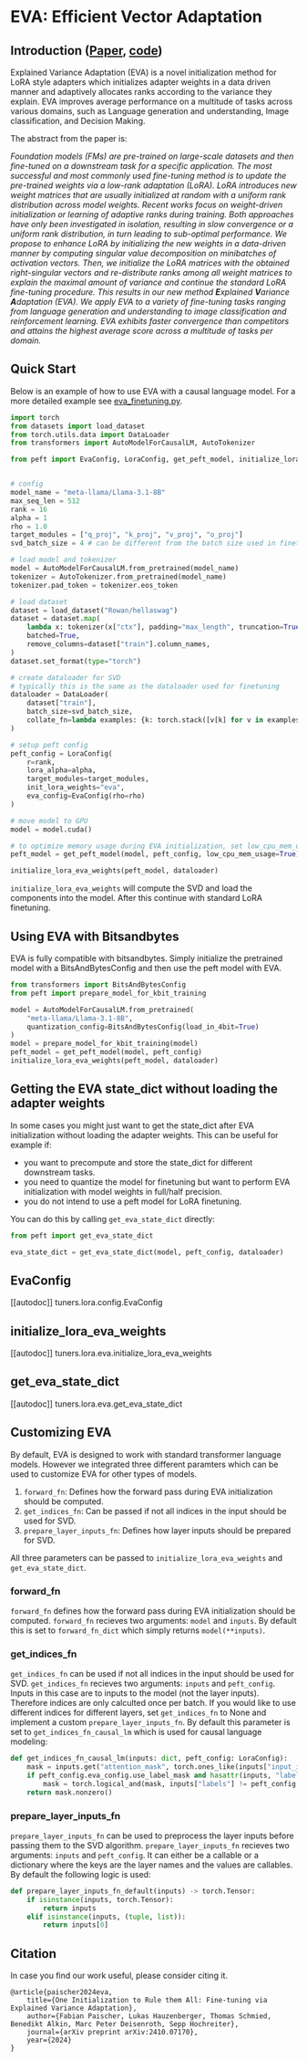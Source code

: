 # EVA: Efficient Vector Adaptation
## Introduction ([Paper](https://arxiv.org/abs/2410.07170), [code](https://github.com/ml-jku/EVA))
Explained Variance Adaptation (EVA) is a novel initialization method for LoRA style adapters which initializes adapter weights in a data driven manner and adaptively allocates ranks according to the variance they explain. EVA improves average performance on a multitude of tasks across various domains, such as Language generation and understanding, Image classification, and Decision Making.

The abstract from the paper is:

*Foundation models (FMs) are pre-trained on large-scale datasets and then fine-tuned on a downstream task for a specific application. The most successful and most commonly used fine-tuning method is to update the pre-trained weights via a low-rank adaptation (LoRA). LoRA introduces new weight matrices that are usually initialized at random with a uniform rank distribution across model weights. Recent works focus on weight-driven initialization or learning of adaptive ranks during training. Both approaches have only been investigated in isolation, resulting in slow convergence or a uniform rank distribution, in turn leading to sub-optimal performance. We propose to enhance LoRA by initializing the new weights in a data-driven manner by computing singular value decomposition on minibatches of activation vectors. Then, we initialize the LoRA matrices with the obtained right-singular vectors and re-distribute ranks among all weight matrices to explain the maximal amount of variance and continue the standard LoRA fine-tuning procedure. This results in our new method **E**xplained **V**ariance **A**daptation (EVA). We apply EVA to a variety of fine-tuning tasks ranging from language generation and understanding to image classification and reinforcement learning. EVA exhibits faster convergence than competitors and attains the highest average score across a multitude of tasks per domain.*

## Quick Start
Below is an example of how to use EVA with a causal language model. For a more detailed example see [eva_finetuning.py](https://github.com/huggingface/peft/blob/main/examples/eva_finetuning/eva_finetuning.py).
```python
import torch
from datasets import load_dataset
from torch.utils.data import DataLoader
from transformers import AutoModelForCausalLM, AutoTokenizer

from peft import EvaConfig, LoraConfig, get_peft_model, initialize_lora_eva_weights


# config
model_name = "meta-llama/Llama-3.1-8B"
max_seq_len = 512
rank = 16
alpha = 1
rho = 1.0
target_modules = ["q_proj", "k_proj", "v_proj", "o_proj"]
svd_batch_size = 4 # can be different from the batch size used in finetuning

# load model and tokenizer
model = AutoModelForCausalLM.from_pretrained(model_name)
tokenizer = AutoTokenizer.from_pretrained(model_name)
tokenizer.pad_token = tokenizer.eos_token

# load dataset
dataset = load_dataset("Rowan/hellaswag")
dataset = dataset.map(
    lambda x: tokenizer(x["ctx"], padding="max_length", truncation=True, max_length=max_seq_len),
    batched=True,
    remove_columns=dataset["train"].column_names,
)
dataset.set_format(type="torch")

# create dataloader for SVD
# typically this is the same as the dataloader used for finetuning
dataloader = DataLoader(
    dataset["train"],
    batch_size=svd_batch_size,
    collate_fn=lambda examples: {k: torch.stack([v[k] for v in examples], dim=0) for k in examples[0].keys()},
)

# setup peft config
peft_config = LoraConfig(
    r=rank,
    lora_alpha=alpha,
    target_modules=target_modules,
    init_lora_weights="eva",
    eva_config=EvaConfig(rho=rho)
)

# move model to GPU
model = model.cuda()

# to optimize memory usage during EVA initialization, set low_cpu_mem_usage=True
peft_model = get_peft_model(model, peft_config, low_cpu_mem_usage=True)

initialize_lora_eva_weights(peft_model, dataloader)
```
`initialize_lora_eva_weights` will compute the SVD and load the components into the model. After this continue with standard LoRA finetuning.

## Using EVA with Bitsandbytes
EVA is fully compatible with bitsandbytes. Simply initialize the pretrained model with a BitsAndBytesConfig and then use the peft model with EVA.
```python
from transformers import BitsAndBytesConfig
from peft import prepare_model_for_kbit_training

model = AutoModelForCausalLM.from_pretrained(
    "meta-llama/Llama-3.1-8B",
    quantization_config=BitsAndBytesConfig(load_in_4bit=True)
)
model = prepare_model_for_kbit_training(model)
peft_model = get_peft_model(model, peft_config)
initialize_lora_eva_weights(peft_model, dataloader)
```

## Getting the EVA state_dict without loading the adapter weights
In some cases you might just want to get the state_dict after EVA initialization without loading the adapter weights. This can be useful for example if:
- you want to precompute and store the state_dict for different downstream tasks.
- you need to quantize the model for finetuning but want to perform EVA initialization with model weights in full/half precision.
- you do not intend to use a peft model for LoRA finetuning.

You can do this by calling `get_eva_state_dict` directly:
```python
from peft import get_eva_state_dict

eva_state_dict = get_eva_state_dict(model, peft_config, dataloader)
```

## EvaConfig

[[autodoc]] tuners.lora.config.EvaConfig

## initialize_lora_eva_weights

[[autodoc]] tuners.lora.eva.initialize_lora_eva_weights

## get_eva_state_dict

[[autodoc]] tuners.lora.eva.get_eva_state_dict

## Customizing EVA

By default, EVA is designed to work with standard transformer language models. However we integrated three different paramters which can be used to customize EVA for other types of models.
1. `forward_fn`: Defines how the forward pass during EVA initialization should be computed.
2. `get_indices_fn`: Can be passed if not all indices in the input should be used for SVD.
3. `prepare_layer_inputs_fn`: Defines how layer inputs should be prepared for SVD.

All three parameters can be passed to `initialize_lora_eva_weights` and `get_eva_state_dict`.

### forward_fn

`forward_fn` defines how the forward pass during EVA initialization should be computed. `forward_fn` recieves two arguments: `model` and `inputs`. By default this is set to `forward_fn_dict` which simply returns `model(**inputs)`.

### get_indices_fn

`get_indices_fn` can be used if not all indices in the input should be used for SVD. `get_indices_fn` recieves two arguments: `inputs` and `peft_config`. Inputs in this case are to inputs to the model (not the layer inputs). Therefore indices are only calculted once per batch. If you would like to use different indices for different layers, set `get_indices_fn` to None and implement a custom `prepare_layer_inputs_fn`. By default this parameter is set to `get_indices_fn_causal_lm` which is used for causal language modeling:
```python
def get_indices_fn_causal_lm(inputs: dict, peft_config: LoraConfig):
    mask = inputs.get("attention_mask", torch.ones_like(inputs["input_ids"])).bool()
    if peft_config.eva_config.use_label_mask and hasattr(inputs, "labels"):
        mask = torch.logical_and(mask, inputs["labels"] != peft_config.eva_config.label_mask_value)
    return mask.nonzero()
```

### prepare_layer_inputs_fn

`prepare_layer_inputs_fn` can be used to preprocess the layer inputs before passing them to the SVD algorithm. `prepare_layer_inputs_fn` recieves two arguments: `inputs` and `peft_config`. It can either be a callable or a dictionary where the keys are the layer names and the values are callables. By default the following logic is used:
```python
def prepare_layer_inputs_fn_default(inputs) -> torch.Tensor:
    if isinstance(inputs, torch.Tensor):
        return inputs
    elif isinstance(inputs, (tuple, list)):
        return inputs[0]
```

## Citation
In case you find our work useful, please consider citing it.

```	
@article{paischer2024eva,
    title={One Initialization to Rule them All: Fine-tuning via Explained Variance Adaptation}, 
    author={Fabian Paischer, Lukas Hauzenberger, Thomas Schmied, Benedikt Alkin, Marc Peter Deisenroth, Sepp Hochreiter},
    journal={arXiv preprint arXiv:2410.07170},
    year={2024}
}
```
